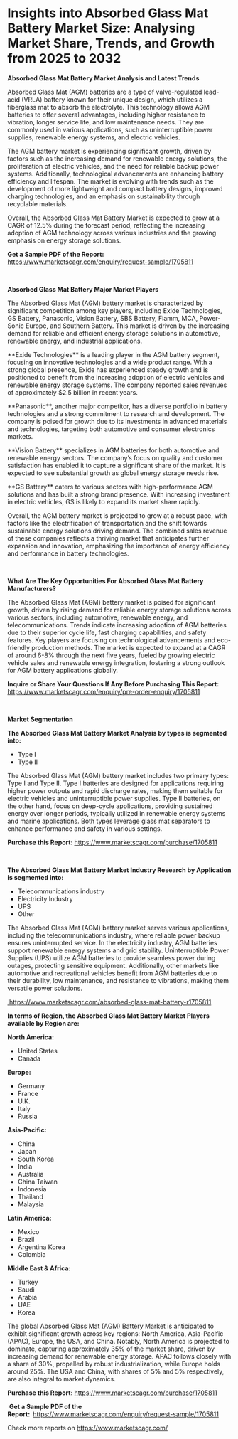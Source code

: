 <p><h1>Insights into Absorbed Glass Mat Battery Market Size: Analysing Market Share, Trends, and Growth from 2025 to 2032</h1></p><p><strong>Absorbed Glass Mat Battery Market Analysis and Latest Trends</strong></p>
<p><p>Absorbed Glass Mat (AGM) batteries are a type of valve-regulated lead-acid (VRLA) battery known for their unique design, which utilizes a fiberglass mat to absorb the electrolyte. This technology allows AGM batteries to offer several advantages, including higher resistance to vibration, longer service life, and low maintenance needs. They are commonly used in various applications, such as uninterruptible power supplies, renewable energy systems, and electric vehicles.</p><p>The AGM battery market is experiencing significant growth, driven by factors such as the increasing demand for renewable energy solutions, the proliferation of electric vehicles, and the need for reliable backup power systems. Additionally, technological advancements are enhancing battery efficiency and lifespan. The market is evolving with trends such as the development of more lightweight and compact battery designs, improved charging technologies, and an emphasis on sustainability through recyclable materials.</p><p>Overall, the Absorbed Glass Mat Battery Market is expected to grow at a CAGR of 12.5% during the forecast period, reflecting the increasing adoption of AGM technology across various industries and the growing emphasis on energy storage solutions.</p></p>
<p><strong>Get a Sample PDF of the Report:&nbsp;</strong> <a href="https://www.marketscagr.com/enquiry/request-sample/1705811?utm_campaign=1126&utm_medium=2&utm_source=Github&utm_content=ia&utm_term=10012025&utm_id=absorbed-glass-mat-battery">https://www.marketscagr.com/enquiry/request-sample/1705811</a></p>
<p>&nbsp;</p>
<p><strong>Absorbed Glass Mat Battery Major Market Players</strong></p>
<p><p>The Absorbed Glass Mat (AGM) battery market is characterized by significant competition among key players, including Exide Technologies, GS Battery, Panasonic, Vision Battery, SBS Battery, Fiamm, MCA, Power-Sonic Europe, and Southern Battery. This market is driven by the increasing demand for reliable and efficient energy storage solutions in automotive, renewable energy, and industrial applications.</p><p>**Exide Technologies** is a leading player in the AGM battery segment, focusing on innovative technologies and a wide product range. With a strong global presence, Exide has experienced steady growth and is positioned to benefit from the increasing adoption of electric vehicles and renewable energy storage systems. The company reported sales revenues of approximately $2.5 billion in recent years.</p><p>**Panasonic**, another major competitor, has a diverse portfolio in battery technologies and a strong commitment to research and development. The company is poised for growth due to its investments in advanced materials and technologies, targeting both automotive and consumer electronics markets.</p><p>**Vision Battery** specializes in AGM batteries for both automotive and renewable energy sectors. The company’s focus on quality and customer satisfaction has enabled it to capture a significant share of the market. It is expected to see substantial growth as global energy storage needs rise.</p><p>**GS Battery** caters to various sectors with high-performance AGM solutions and has built a strong brand presence. With increasing investment in electric vehicles, GS is likely to expand its market share rapidly.</p><p>Overall, the AGM battery market is projected to grow at a robust pace, with factors like the electrification of transportation and the shift towards sustainable energy solutions driving demand. The combined sales revenue of these companies reflects a thriving market that anticipates further expansion and innovation, emphasizing the importance of energy efficiency and performance in battery technologies.</p></p>
<p>&nbsp;</p>
<p><strong>What Are The Key Opportunities For Absorbed Glass Mat Battery Manufacturers?</strong></p>
<p><p>The Absorbed Glass Mat (AGM) battery market is poised for significant growth, driven by rising demand for reliable energy storage solutions across various sectors, including automotive, renewable energy, and telecommunications. Trends indicate increasing adoption of AGM batteries due to their superior cycle life, fast charging capabilities, and safety features. Key players are focusing on technological advancements and eco-friendly production methods. The market is expected to expand at a CAGR of around 6-8% through the next five years, fueled by growing electric vehicle sales and renewable energy integration, fostering a strong outlook for AGM battery applications globally.</p></p>
<p><strong>Inquire or Share Your Questions If Any Before Purchasing This Report:</strong> <a href="https://www.marketscagr.com/enquiry/pre-order-enquiry/1705811?utm_campaign=1126&utm_medium=2&utm_source=Github&utm_content=ia&utm_term=10012025&utm_id=absorbed-glass-mat-battery">https://www.marketscagr.com/enquiry/pre-order-enquiry/1705811</a></p>
<p>&nbsp;</p>
<p><strong>Market Segmentation</strong></p>
<p><strong>The Absorbed Glass Mat Battery Market Analysis by types is segmented into:</strong></p>
<p><ul><li>Type I</li><li>Type II</li></ul></p>
<p><p>The Absorbed Glass Mat (AGM) battery market includes two primary types: Type I and Type II. Type I batteries are designed for applications requiring higher power outputs and rapid discharge rates, making them suitable for electric vehicles and uninterruptible power supplies. Type II batteries, on the other hand, focus on deep-cycle applications, providing sustained energy over longer periods, typically utilized in renewable energy systems and marine applications. Both types leverage glass mat separators to enhance performance and safety in various settings.</p></p>
<p><strong>Purchase this Report:&nbsp;</strong><a href="https://www.marketscagr.com/purchase/1705811?utm_campaign=1126&utm_medium=2&utm_source=Github&utm_content=ia&utm_term=10012025&utm_id=absorbed-glass-mat-battery">https://www.marketscagr.com/purchase/1705811</a></p>
<p>&nbsp;</p>
<p><strong>The Absorbed Glass Mat Battery Market Industry Research by Application is segmented into:</strong></p>
<p><ul><li>Telecommunications industry</li><li>Electricity Industry</li><li>UPS</li><li>Other</li></ul></p>
<p><p>The Absorbed Glass Mat (AGM) battery market serves various applications, including the telecommunications industry, where reliable power backup ensures uninterrupted service. In the electricity industry, AGM batteries support renewable energy systems and grid stability. Uninterruptible Power Supplies (UPS) utilize AGM batteries to provide seamless power during outages, protecting sensitive equipment. Additionally, other markets like automotive and recreational vehicles benefit from AGM batteries due to their durability, low maintenance, and resistance to vibrations, making them versatile power solutions.</p></p>
<p><a href="https://www.marketscagr.com/absorbed-glass-mat-battery-r1705811?utm_campaign=1126&utm_medium=2&utm_source=Github&utm_content=ia&utm_term=10012025&utm_id=absorbed-glass-mat-battery">&nbsp;https://www.marketscagr.com/absorbed-glass-mat-battery-r1705811</a></p>
<p><strong>In terms of Region, the Absorbed Glass Mat Battery Market Players available by Region are:</strong></p>
<p>
    <p> <strong> North America: </strong>
        <ul>
            <li>United States</li>
            <li>Canada</li>
        </ul>
        </p> 
    <p> <strong> Europe: </strong>
        <ul>
            <li>Germany</li>
            <li>France</li>
            <li>U.K.</li>
            <li>Italy</li>
            <li>Russia</li>
        </ul>
        </p> 
    <p> <strong> Asia-Pacific: </strong>
        <ul>
            <li>China</li>
            <li>Japan</li>
            <li>South Korea</li>
            <li>India</li>
            <li>Australia</li>
            <li>China Taiwan</li>
            <li>Indonesia</li>
            <li>Thailand</li>
            <li>Malaysia</li>
        </ul>
        </p> 
    <p> <strong> Latin America: </strong>
        <ul>
            <li>Mexico</li>
            <li>Brazil</li>
            <li>Argentina Korea</li>
            <li>Colombia</li>
        </ul>
        </p> 
    <p> <strong> Middle East & Africa: </strong>
        <ul>
            <li>Turkey</li>
            <li>Saudi</li>
            <li>Arabia</li>
            <li>UAE</li>
            <li>Korea</li>
        </ul>
    </p>
    </p>
<p><p>The global Absorbed Glass Mat (AGM) Battery Market is anticipated to exhibit significant growth across key regions: North America, Asia-Pacific (APAC), Europe, the USA, and China. Notably, North America is projected to dominate, capturing approximately 35% of the market share, driven by increasing demand for renewable energy storage. APAC follows closely with a share of 30%, propelled by robust industrialization, while Europe holds around 25%. The USA and China, with shares of 5% and 5% respectively, are also integral to market dynamics.</p></p>
<p><strong>Purchase this Report: </strong><a href="https://www.marketscagr.com/purchase/1705811?utm_campaign=1126&utm_medium=2&utm_source=Github&utm_content=ia&utm_term=10012025&utm_id=absorbed-glass-mat-battery">https://www.marketscagr.com/purchase/1705811</a></p>
<p>&nbsp;<strong>Get a Sample PDF of the Report:&nbsp;&nbsp;</strong><a href="https://www.marketscagr.com/enquiry/request-sample/1705811?utm_campaign=1126&utm_medium=2&utm_source=Github&utm_content=ia&utm_term=10012025&utm_id=absorbed-glass-mat-battery">https://www.marketscagr.com/enquiry/request-sample/1705811</a></p>
<p><strong></strong></p>
<p>Check more reports on <a href="https://www.marketscagr.com/?utm_campaign=1126&utm_medium=2&utm_source=Github&utm_content=ia&utm_term=10012025&utm_id=absorbed-glass-mat-battery">https://www.marketscagr.com/</a></p>